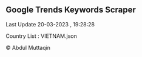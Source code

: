 

## Google Trends Keywords Scraper 
 
Last Update 20-03-2023 , 19:28:28

Country List :
VIETNAM.json



© Abdul Muttaqin 
